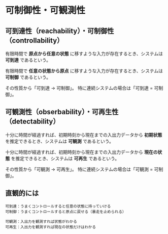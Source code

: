 # 可制御性・可観測性

## 可到達性（reachability）・可制御性（controllability）

有限時間で **原点から任意の状態** に移すような入力が存在するとき、システムは **可到達** であるという。

有限時間で **任意の状態から原点** に移すような入力が存在するとき、システムは **可制御** であるという。

その性質から「可到達 → 可制御」。
特に連続システムの場合は「可到達 = 可制御」。

## 可観測性（obserbability）・可再生性（detectability）

十分に時間が経過すれば、初期時刻から現在までの入出力データから **初期状態** を推定できるとき、システムは **可観測** であるという。

十分に時間が経過すれば、初期時刻から現在までの入出力データから **現在の状態** を推定できるとき、システムは **可再生** であるという。

その性質から「可観測 → 可再生」。
特に連続システムの場合は「可観測 = 可制御」。

## 直観的には

```
可到達：うまくコントロールすると任意の状態に持っていける
可制御：うまくコントロールすると原点に戻せる（暴走を止められる）

可観測：入出力を観測すれば状態がわかる
可再生：入出力を観測すれば現在の状態だけはわかる
```
